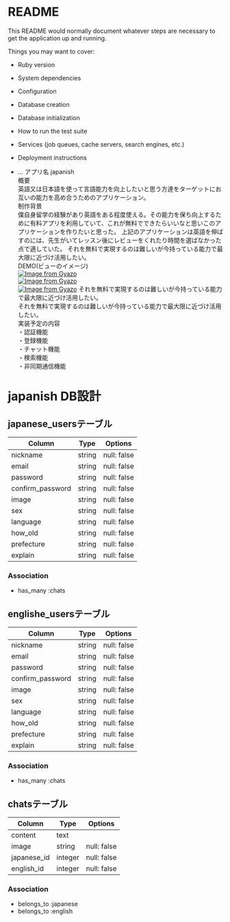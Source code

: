 # README

This README would normally document whatever steps are necessary to get the
application up and running.

Things you may want to cover:

* Ruby version

* System dependencies

* Configuration

* Database creation

* Database initialization

* How to run the test suite

* Services (job queues, cache servers, search engines, etc.)

* Deployment instructions

* ...
アプリ名  japanish<br>
概要<br>
英語又は日本語を使って言語能力を向上したいと思う方達をターゲットにお互いの能力を高め合うためのアプリケーション。<br>
制作背景<br>
僕自身留学の経験があり英語をある程度使える。その能力を保ち向上するために有料アプリを利用していて、これが無料でできたらいいなと思いこのアプリケーションを作りたいと思った。
上記のアプリケーションは英語を伸ばすのには、先生がいてレッスン後にレビューをくれたり時間を選ばなかった点で適していた。
それを無料で実現するのは難しいが今持っている能力で最大限に近づけ活用したい。<br>
DEMO(ビューのイメージ)<br>
[![Image from Gyazo](https://i.gyazo.com/d725ed31daab1260599afab5bc40d946.png)](https://gyazo.com/d725ed31daab1260599afab5bc40d946)<br>
[![Image from Gyazo](https://i.gyazo.com/f5c4d833b6a2903dd3d4b35552c9a6f8.png)](https://gyazo.com/f5c4d833b6a2903dd3d4b35552c9a6f8)<br>
[![Image from Gyazo](https://i.gyazo.com/fb5daaaed8cdae62af45afcc1107ee1a.png)](https://gyazo.com/fb5daaaed8cdae62af45afcc1107ee1a)
それを無料で実現するのは難しいが今持っている能力で最大限に近づけ活用したい。<br>
それを無料で実現するのは難しいが今持っている能力で最大限に近づけ活用したい。<br>
実装予定の内容<br>
・認証機能<br>
・登録機能<br>
・チャット機能<br>
・検索機能<br>
・非同期通信機能<br>
# japanish DB設計
## japanese_usersテーブル
|Column|Type|Options|
|------|----|-------|
|nickname|string|null: false|
|email|string|null: false|
|password|string|null: false|
|confirm_password|string|null: false|
|image|string|null: false|
|sex|string|null: false|
|language|string|null: false|
|how_old|string|null: false|
|prefecture|string|null: false|
|explain|string|null: false|
### Association
- has_many :chats

## englishe_usersテーブル
|Column|Type|Options|
|------|----|-------|
|nickname|string|null: false|
|email|string|null: false|
|password|string|null: false|
|confirm_password|string|null: false|
|image|string|null: false|
|sex|string|null: false|
|language|string|null: false|
|how_old|string|null: false|
|prefecture|string|null: false|
|explain|string|null: false|
### Association
- has_many :chats


## chatsテーブル
|Column|Type|Options|
|------|----|-------|
|content|text||
|image|string|null: false|
|japanese_id|integer|null: false|
|english_id|integer|null: false|
### Association
- belongs_to :japanese
- belongs_to :english
